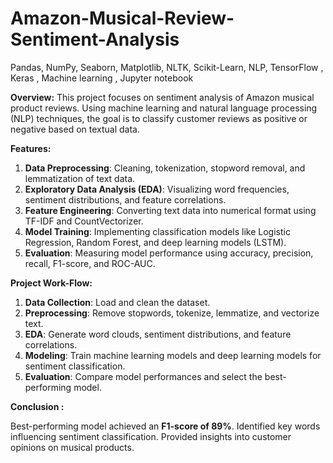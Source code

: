 # Amazon-Musical-Review-Sentiment-Analysis
Pandas, NumPy, Seaborn, Matplotlib, NLTK, Scikit-Learn, NLP,  TensorFlow , Keras , Machine learning , Jupyter notebook

**Overview:**
This project focuses on sentiment analysis of Amazon musical product reviews. Using machine learning and natural language processing (NLP) techniques, the goal is to classify customer reviews as positive or negative based on textual data.

**Features:**

1. **Data Preprocessing**: Cleaning, tokenization, stopword removal, and lemmatization of text data.
2. **Exploratory Data Analysis (EDA)**: Visualizing word frequencies, sentiment distributions, and feature correlations.
3. **Feature Engineering**: Converting text data into numerical format using TF-IDF and CountVectorizer.
4. **Model Training**: Implementing classification models like Logistic Regression, Random Forest, and deep learning models (LSTM).
5. **Evaluation**: Measuring model performance using accuracy, precision, recall, F1-score, and ROC-AUC.

**Project Work-Flow:**

1. **Data Collection**: Load and clean the dataset.
2. **Preprocessing**: Remove stopwords, tokenize, lemmatize, and vectorize text.
3. **EDA**: Generate word clouds, sentiment distributions, and feature correlations.
4. **Modeling**: Train machine learning models and deep learning models for sentiment classification.
5. **Evaluation**: Compare model performances and select the best-performing model.

**Conclusion :**

Best-performing model achieved an **F1-score of 89%**. Identified key words influencing sentiment classification. Provided insights into customer opinions on musical products.

